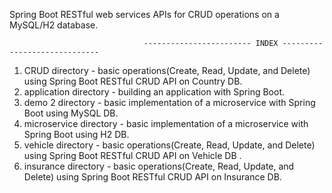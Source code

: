 Spring Boot RESTful web services APIs for CRUD operations on a MySQL/H2 database. 

                                  ------------------------ INDEX ----------------------------- 

1) CRUD directory             - basic operations(Create, Read, Update, and Delete) using Spring Boot RESTful CRUD API on Country DB. <br>
2) application directory      - building an application with Spring Boot. <br>
3) demo 2 directory           - basic implementation of a microservice with Spring Boot using MySQL DB. <br>
4) microservice directory     - basic implementation of a microservice with Spring Boot using H2 DB. <br>
5) vehicle directory          - basic operations(Create, Read, Update, and Delete) using Spring Boot RESTful CRUD API on Vehicle DB . <br>
6) insurance directory        - basic operations(Create, Read, Update, and Delete) using Spring Boot RESTful CRUD API on Insurance DB. <br>

